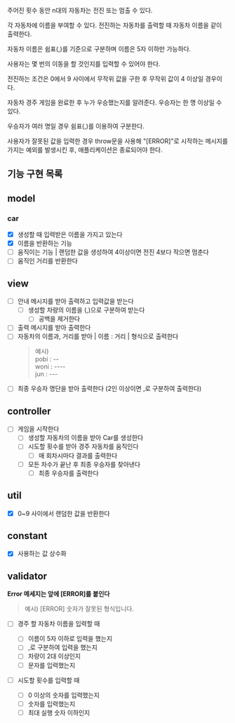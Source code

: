 주어진 횟수 동안 n대의 자동차는 전진 또는 멈출 수 있다.

각 자동차에 이름을 부여할 수 있다. 전진하는 자동차를 출력할 때 자동차 이름을 같이 출력한다.

자동차 이름은 쉼표(,)를 기준으로 구분하며 이름은 5자 이하만 가능하다.

사용자는 몇 번의 이동을 할 것인지를 입력할 수 있어야 한다.

전진하는 조건은 0에서 9 사이에서 무작위 값을 구한 후 무작위 값이 4 이상일 경우이다.

자동차 경주 게임을 완료한 후 누가 우승했는지를 알려준다. 우승자는 한 명 이상일 수 있다.

우승자가 여러 명일 경우 쉼표(,)를 이용하여 구분한다.

사용자가 잘못된 값을 입력한 경우 throw문을 사용해 "[ERROR]"로 시작하는 메시지를 가지는
예외를 발생시킨 후, 애플리케이션은 종료되어야 한다.

## 기능 구현 목록

## model

### car

- [x] 생성할 때 입력받은 이름을 가지고 있는다
- [x] 이름을 반환하는 기능
- [ ] 움직이는 기능 | 랜덤한 값을 생성하여 4이상이면 전진 4보다 작으면 멈춘다
- [ ] 움직인 거리를 반환한다

## view

- [ ] 안내 메시지를 받아 출력하고 입력값을 받는다
  - [ ] 생성할 차량의 이름을 (,)으로 구분하여 받는다
    - [ ] 공백을 제거한다
- [ ] 출력 메시지를 받아 출력한다
- [ ] 자동차의 이름과, 거리를 받아 | 이름 : 거리 | 형식으로 출력한다
  > 예시)<br/> pobi : --<br/>
        woni : ----<br/>
        jun : ---
- [ ] 최종 우승자 명단을 받아 출력한다 (2인 이상이면 ,로 구분하여 출력한다)

## controller

- [ ] 게임을 시작한다
  - [ ] 생성할 자동차의 이름을 받아 Car를 생성한다
  - [ ] 시도할 횟수를 받아 경주 자동차를 움직인다
    - [ ] 매 회차시마다 결과를 출력한다
  - [ ] 모든 차수가 끝난 후 최종 우승자를 찾아낸다
    - [ ] 최종 우승자를 출력한다

## util

- [x] 0~9 사이에서 랜덤한 값을 반환한다

## constant

- [x] 사용하는 값 상수화

## validator

**Error 메세지는 앞에 [ERROR]를 붙인다**

> 예시) [ERROR] 숫자가 잘못된 형식입니다.

- [ ] 경주 할 자동차 이름을 입력할 때

  - [ ] 이름이 5자 이하로 입력을 했는지
  - [ ] ,로 구분하여 입력을 했는지
  - [ ] 차량이 2대 이상인지
  - [ ] 문자를 입력했는지

- [ ] 시도할 횟수를 입력할 때

  - [ ] 0 이상의 숫자를 입력했는지
  - [ ] 숫자를 입력했는지
  - [ ] 최대 실행 숫자 이하인지
